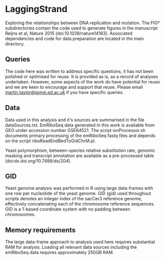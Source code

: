 LaggingStrand
=============

Exploring the relationships between DNA replication and mutation. The FIG*
subdirectories contain the code used to generate figures in the manuscript 
Reijns et al, Nature 2015 (doi:10.1038/nature14183). Associated 
dependencies and code for data preparation are located in the main 
directory.

Queries
-------
The code here was written to address specific questions, it has not been
polished or optimised for reuse. It is provided as is, as a record of
analyses undertaken. However, some aspects of the work do have potential
for reuse and we are keen to encourage and support that reuse. Please email
martin.taylor@igmm.ed.ac.uk if you have specific queries.

Data
----
Data used in this analysis and it's sources are summarised in the file
dataSources.txt. EmRiboSeq data generated in this work is available from
GEO under accession number GSE64521. The script ionProcessor.sh documents
primary processing of the emRiboSeq fastq files and depends on the script
riboReadEndBedToGidChrM.pl.

Yeast polymorphism, between-species relative substitution rate, genomic
masking and transcript annotation are available as a pre-processed table
(doi:dx.doi.org/10.7488/ds/204).

GID
---
Yeast genome analysis was performed in R using large data-frames with
one row per nucleotide of the yeast genome. GID (gid) used throughout
scripts denotes an integer index of the sacCer3 reference genome,
effectively concatenating each of the chromosome reference sequences.
GID is a 1-based coordinate system with no padding between chromosomes.

Memory requirements
-------------------
The large data-frame approach to analysis used here requires substantial
RAM for analysis. Loading all relevant data sources including the
emRiboSeq data requires approximately 250GB RAM.


